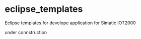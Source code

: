 # eclipse_templates
Eclipse templates for develope application for Simatic IOT2000  

under connstruction
